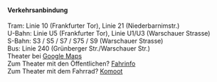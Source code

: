 <h4>Verkehrsanbindung</h4>
<div>
<span class="font-opacity1">Tram:</span> Linie 10 (Frankfurter Tor), Linie 21 (Niederbarnimstr.)<br>
<span class="font-opacity1">U-Bahn:</span> Linie U5 (Frankfurter Tor), Linie U1/U3 (Warschauer Strasse)<br>
<span class="font-opacity1">S-Bahn:</span> S3 / S5 / S7 / S75 / S9 (Warschauer Strasse)<br>
<span class="font-opacity1">Bus:</span> Linie 240 (Grünberger Str./Warschauer Str.)
</div>
<div class="ext-links">
Theater bei <a href="https://maps.app.goo.gl/FD1qNMvR4kMw3Wce6" target="_blank"	rel="noopener external">Google Maps</a>
<br>
Zum Theater mit den Öffentlichen? <a href="https://www.bvg.de/de/verbindungen/verbindungssuche" target="_blank"	rel="noopener external">Fahrinfo</a>
<br>
Zum Theater mit dem Fahrrad? <a href="https://www.komoot.com/de-de/plan/" target="_blank"	rel="noopener external">Komoot</a>
</div>
